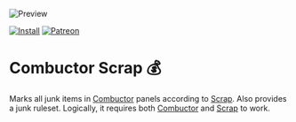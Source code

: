 ![Preview](http://jaliborc.com/images/addons/large/combuctor/scrap.jpg)

[![Install](http://img.shields.io/badge/install-twitch-blueviolet)](https://www.curseforge.com/wow/addons/combuctor-scrap/files)
[![Patreon](http://img.shields.io/badge/donate-patreon-orange)](https://www.patreon.com/jaliborc)


# Combuctor Scrap :moneybag:
Marks all junk items in [Combuctor](https://github.com/tullamods/Combuctor) panels according to [Scrap](https://github.com/Jaliborc/Scrap). Also provides a junk ruleset.
Logically, it requires both [Combuctor](https://github.com/tullamods/Combuctor) and [Scrap](https://github.com/Jaliborc/Scrap) to work.

